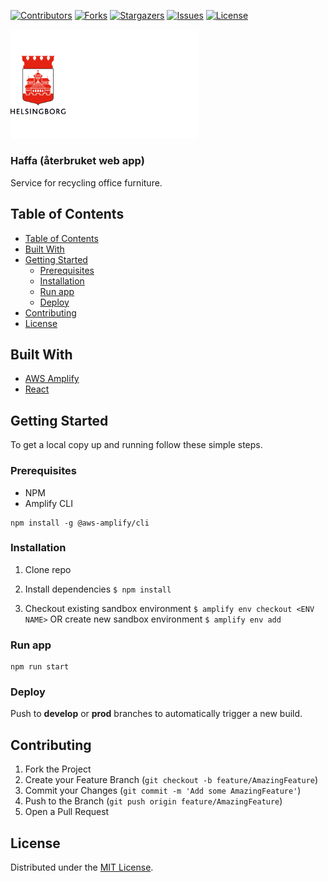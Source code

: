 <!-- SHIELDS -->
[![Contributors][contributors-shield]][contributors-url]
[![Forks][forks-shield]][forks-url]
[![Stargazers][stars-shield]][stars-url]
[![Issues][issues-shield]][issues-url]
[![License][license-shield]][license-url]

<p>
  <a href="https://github.com/helsingborg-stad/">
    <img src="public/hbg-github-logo-combo.png" alt="Logo" width="300">
  </a>
</p>
<h3>Haffa (återbruket web app)</h3>

Service for recycling office furniture.

## Table of Contents
- [Table of Contents](#table-of-contents)
- [Built With](#built-with)
- [Getting Started](#getting-started)
  - [Prerequisites](#prerequisites)
  - [Installation](#installation)
  - [Run app](#run-app)
  - [Deploy](#deploy)
- [Contributing](#contributing)
- [License](#license)


## Built With

* [AWS Amplify](https://aws.amazon.com/amplify/)
* [React](https://reactjs.org/)


## Getting Started

To get a local copy up and running follow these simple steps.


### Prerequisites

* NPM
* Amplify CLI
```
npm install -g @aws-amplify/cli
```


### Installation

1. Clone repo

2. Install dependencies `$ npm install`
3. Checkout existing sandbox environment `$ amplify env checkout <ENV NAME>`
OR create new sandbox environment `$ amplify env add`


### Run app

```
npm run start
```
### Deploy
Push to __develop__ or __prod__ branches to automatically trigger a new build.

## Contributing

1. Fork the Project
2. Create your Feature Branch (`git checkout -b feature/AmazingFeature`)
3. Commit your Changes (`git commit -m 'Add some AmazingFeature'`)
4. Push to the Branch (`git push origin feature/AmazingFeature`)
5. Open a Pull Request



## License

Distributed under the [MIT License][license-url].



<!-- MARKDOWN LINKS & IMAGES -->
<!-- https://www.markdownguide.org/basic-syntax/#reference-style-links -->
[contributors-shield]: https://img.shields.io/github/contributors/helsingborg-stad/aterbruket-webapp.svg?style=flat-square
[contributors-url]: https://github.com/helsingborg-stad/aterbruket-webapp/graphs/contributors
[forks-shield]: https://img.shields.io/github/forks/helsingborg-stad/aterbruket-webapp.svg?style=flat-square
[forks-url]: https://github.com/helsingborg-stad/aterbruket-webapp/network/members
[stars-shield]: https://img.shields.io/github/stars/helsingborg-stad/aterbruket-webapp.svg?style=flat-square
[stars-url]: https://github.com/helsingborg-stad/aterbruket-webapp/stargazers
[issues-shield]: https://img.shields.io/github/issues/helsingborg-stad/aterbruket-webapp.svg?style=flat-square
[issues-url]: https://github.com/helsingborg-stad/aterbruket-webapp/issues
[license-shield]: https://img.shields.io/github/license/helsingborg-stad/aterbruket-webapp.svg?style=flat-square
[license-url]: https://raw.githubusercontent.com/helsingborg-stad/aterbruket-webapp/master/LICENSE
[product-screenshot]: images/screenshot.png
